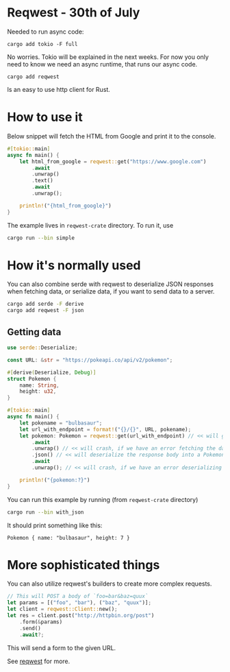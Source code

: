 # Reqwest - 30th of July

Needed to run async code:

`cargo add tokio -F full`

No worries. Tokio will be explained in the next weeks. For now you only need to know we need an async runtime, that runs our async code.

`cargo add reqwest`

Is an easy to use http client for Rust.

# How to use it

Below snippet will fetch the HTML from Google and print it to the console.

```rust
#[tokio::main]
async fn main() {
    let html_from_google = reqwest::get("https://www.google.com")
        .await
        .unwrap()
        .text()
        .await
        .unwrap();

    println!("{html_from_google}")
}
```

The example lives in `reqwest-crate` directory. To run it, use

```sh
cargo run --bin simple
```

# How it's normally used

You can also combine serde with reqwest to deserialize JSON responses when fetching data,
or serialize data, if you want to send data to a server.

```sh
cargo add serde -F derive
cargo add reqwest -F json
```

## Getting data

```rust
use serde::Deserialize;

const URL: &str = "https://pokeapi.co/api/v2/pokemon";

#[derive(Deserialize, Debug)]
struct Pokemon {
    name: String,
    height: u32,
}

#[tokio::main]
async fn main() {
    let pokename = "bulbasaur";
    let url_with_endpoint = format!("{}/{}", URL, pokename);
    let pokemon: Pokemon = reqwest::get(url_with_endpoint) // << will get the response
        .await
        .unwrap() // << will crash, if we have an error fetching the data
        .json() // << will deserialize the response body into a Pokemon struct
        .await
        .unwrap(); // << will crash, if we have an error deserializing the data

    println!("{pokemon:?}")
}
```

You can run this example by running (from `reqwest-crate` directory)

```sh
cargo run --bin with_json
```

It should print something like this:

```text
Pokemon { name: "bulbasaur", height: 7 }
```

# More sophisticated things

You can also utilize reqwest's builders to create more complex requests.

```rust
// This will POST a body of `foo=bar&baz=quux`
let params = [("foo", "bar"), ("baz", "quux")];
let client = reqwest::Client::new();
let res = client.post("http://httpbin.org/post")
    .form(&params)
    .send()
    .await?;
```

This will send a form to the given URL.

See [reqwest](https://docs.rs/reqwest/latest/reqwest/) for more.
